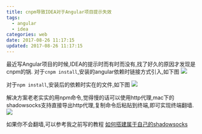 ```yaml
---
title: cnpm导致IDEA对于Angular项目提示失效
tags:
  - angular
  - idea
categories: web
date: 2017-08-26 11:17:15
updated: 2017-08-26 11:17:15
---
```

最近写Angular项目的时候,IDEA的提示时而有时而没有,找了好久的原因才发现是cnpm的锅.
对于`cnpm install`,安装的angular依赖时链接方式引入,如下图
![](http://oobu4m7ko.bkt.clouddn.com/1503717543.png?imageMogr2/thumbnail/!70p)

对于`npm install`,安装后的依赖时实在的文件,如下图
![](http://oobu4m7ko.bkt.clouddn.com/1503717577.png?imageMogr2/thumbnail/!70p)

解决方案老老实实的用npm命令,觉得慢的话可以使用http代理,mac下的shadowsocks支持直接导出http代理,复制命令后粘贴到终端,即可实现终端翻墙.
![](http://oobu4m7ko.bkt.clouddn.com/1503717675.png?imageMogr2/thumbnail/!70p)

如果你不会翻墙,可以参考我之前写的教程  [如何搭建属于自己的shadowsocks](http://mrdear.cn/2017/08/07/%E5%B7%A5%E5%85%B7/%E5%A6%82%E4%BD%95%E6%90%AD%E5%BB%BA%E5%B1%9E%E4%BA%8E%E8%87%AA%E5%B7%B1%E7%9A%84shadowsocks/)
